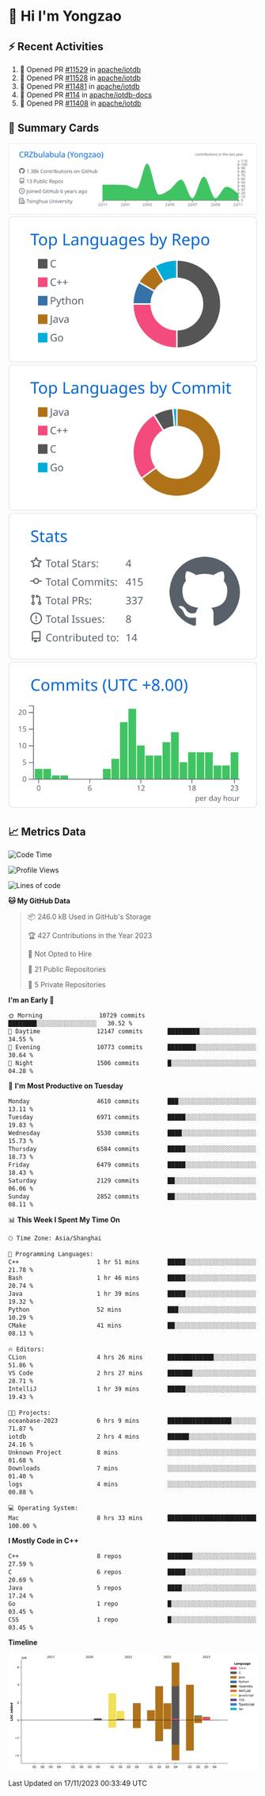 # 👋 Hi I'm Yongzao

## ⚡ Recent Activities
<!--START_SECTION:activity-->
1. 💪 Opened PR [#11529](https://github.com/apache/iotdb/pull/11529) in [apache/iotdb](https://github.com/apache/iotdb)
2. 💪 Opened PR [#11528](https://github.com/apache/iotdb/pull/11528) in [apache/iotdb](https://github.com/apache/iotdb)
3. 💪 Opened PR [#11481](https://github.com/apache/iotdb/pull/11481) in [apache/iotdb](https://github.com/apache/iotdb)
4. 💪 Opened PR [#114](https://github.com/apache/iotdb-docs/pull/114) in [apache/iotdb-docs](https://github.com/apache/iotdb-docs)
5. 💪 Opened PR [#11408](https://github.com/apache/iotdb/pull/11408) in [apache/iotdb](https://github.com/apache/iotdb)
<!--END_SECTION:activity-->

## 🎑 Summary Cards

[![](https://raw.githubusercontent.com/CRZbulabula/CRZbulabula/main/profile-summary-card-output/github/0-profile-details.svg)](https://github.com/vn7n24fzkq/github-profile-summary-cards)
[![](https://raw.githubusercontent.com/CRZbulabula/CRZbulabula/main/profile-summary-card-output/github/1-repos-per-language.svg)](https://github.com/vn7n24fzkq/github-profile-summary-cards) [![](https://raw.githubusercontent.com/CRZbulabula/CRZbulabula/main/profile-summary-card-output/github/2-most-commit-language.svg)](https://github.com/vn7n24fzkq/github-profile-summary-cards)
[![](https://raw.githubusercontent.com/CRZbulabula/CRZbulabula/main/profile-summary-card-output/github/3-stats.svg)](https://github.com/vn7n24fzkq/github-profile-summary-cards) [![](https://raw.githubusercontent.com/CRZbulabula/CRZbulabula/main/profile-summary-card-output/github/4-productive-time.svg)](https://github.com/vn7n24fzkq/github-profile-summary-cards)

## 📈 Metrics Data

<!--START_SECTION:waka-->
![Code Time](http://img.shields.io/badge/Code%20Time-456%20hrs%209%20mins-blue)

![Profile Views](http://img.shields.io/badge/Profile%20Views-0-blue)

![Lines of code](https://img.shields.io/badge/From%20Hello%20World%20I%27ve%20Written-24.3%20million%20lines%20of%20code-blue)

**🐱 My GitHub Data** 

> 📦 246.0 kB Used in GitHub's Storage 
 > 
> 🏆 427 Contributions in the Year 2023
 > 
> 🚫 Not Opted to Hire
 > 
> 📜 21 Public Repositories 
 > 
> 🔑 5 Private Repositories 
 > 
**I'm an Early 🐤** 

```text
🌞 Morning                10729 commits       ████████░░░░░░░░░░░░░░░░░   30.52 % 
🌆 Daytime                12147 commits       █████████░░░░░░░░░░░░░░░░   34.55 % 
🌃 Evening                10773 commits       ████████░░░░░░░░░░░░░░░░░   30.64 % 
🌙 Night                  1506 commits        █░░░░░░░░░░░░░░░░░░░░░░░░   04.28 % 
```
📅 **I'm Most Productive on Tuesday** 

```text
Monday                   4610 commits        ███░░░░░░░░░░░░░░░░░░░░░░   13.11 % 
Tuesday                  6971 commits        █████░░░░░░░░░░░░░░░░░░░░   19.83 % 
Wednesday                5530 commits        ████░░░░░░░░░░░░░░░░░░░░░   15.73 % 
Thursday                 6584 commits        █████░░░░░░░░░░░░░░░░░░░░   18.73 % 
Friday                   6479 commits        █████░░░░░░░░░░░░░░░░░░░░   18.43 % 
Saturday                 2129 commits        ██░░░░░░░░░░░░░░░░░░░░░░░   06.06 % 
Sunday                   2852 commits        ██░░░░░░░░░░░░░░░░░░░░░░░   08.11 % 
```


📊 **This Week I Spent My Time On** 

```text
🕑︎ Time Zone: Asia/Shanghai

💬 Programming Languages: 
C++                      1 hr 51 mins        █████░░░░░░░░░░░░░░░░░░░░   21.78 % 
Bash                     1 hr 46 mins        █████░░░░░░░░░░░░░░░░░░░░   20.74 % 
Java                     1 hr 39 mins        █████░░░░░░░░░░░░░░░░░░░░   19.32 % 
Python                   52 mins             ███░░░░░░░░░░░░░░░░░░░░░░   10.29 % 
CMake                    41 mins             ██░░░░░░░░░░░░░░░░░░░░░░░   08.13 % 

🔥 Editors: 
CLion                    4 hrs 26 mins       █████████████░░░░░░░░░░░░   51.86 % 
VS Code                  2 hrs 27 mins       ███████░░░░░░░░░░░░░░░░░░   28.71 % 
IntelliJ                 1 hr 39 mins        █████░░░░░░░░░░░░░░░░░░░░   19.43 % 

🐱‍💻 Projects: 
oceanbase-2023           6 hrs 9 mins        ██████████████████░░░░░░░   71.87 % 
iotdb                    2 hrs 4 mins        ██████░░░░░░░░░░░░░░░░░░░   24.16 % 
Unknown Project          8 mins              ░░░░░░░░░░░░░░░░░░░░░░░░░   01.68 % 
Downloads                7 mins              ░░░░░░░░░░░░░░░░░░░░░░░░░   01.40 % 
logs                     4 mins              ░░░░░░░░░░░░░░░░░░░░░░░░░   00.88 % 

💻 Operating System: 
Mac                      8 hrs 33 mins       █████████████████████████   100.00 % 
```

**I Mostly Code in C++** 

```text
C++                      8 repos             ███████░░░░░░░░░░░░░░░░░░   27.59 % 
C                        6 repos             █████░░░░░░░░░░░░░░░░░░░░   20.69 % 
Java                     5 repos             ████░░░░░░░░░░░░░░░░░░░░░   17.24 % 
Go                       1 repo              █░░░░░░░░░░░░░░░░░░░░░░░░   03.45 % 
CSS                      1 repo              █░░░░░░░░░░░░░░░░░░░░░░░░   03.45 % 
```



**Timeline**

![Lines of Code chart](https://raw.githubusercontent.com/CRZbulabula/CRZbulabula/main/assets/bar_graph.png)


 Last Updated on 17/11/2023 00:33:49 UTC
<!--END_SECTION:waka-->


